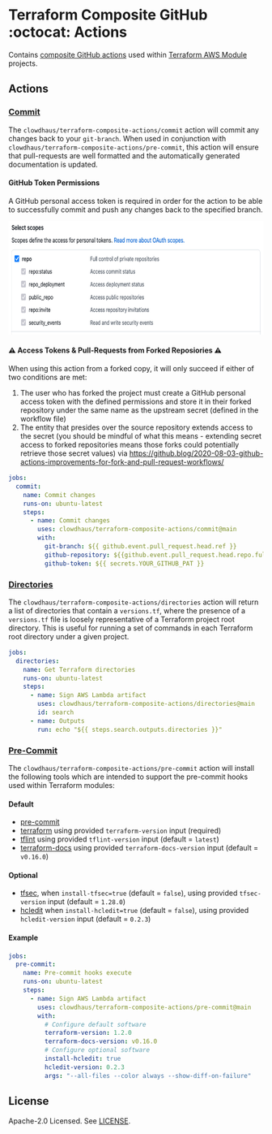 # Terraform Composite GitHub :octocat: Actions

Contains [composite GitHub actions](https://docs.github.com/en/actions/creating-actions/creating-a-composite-action) used within [Terraform AWS Module](https://github.com/terraform-aws-modules) projects.

## Actions

### [Commit](./commit)

The `clowdhaus/terraform-composite-actions/commit` action will commit any changes back to your `git-branch`. When used in conjunction with `clowdhaus/terraform-composite-actions/pre-commit`, this action will ensure that pull-requests are well formatted and the automatically generated documentation is updated.

#### GitHub Token Permissions

A GitHub personal access token is required in order for the action to be able to successfully commit and push any changes back to the specified branch.

<p align="center">
  <img src=".github/images/pat.png " alt="Directories" height="224px">
</p>

#### :warning: Access Tokens & Pull-Requests from Forked Reposiories :warning:

When using this action from a forked copy, it will only succeed if either of two conditions are met:

1. The user who has forked the project must create a GitHub personal access token with the defined permissions and store it in their forked repository under the same name as the upstream secret (defined in the workflow file)
2. The entity that presides over the source repository extends access to the secret (you should be mindful of what this means - extending secret access to forked repositories means those forks could potentially retrieve those secret values) via https://github.blog/2020-08-03-github-actions-improvements-for-fork-and-pull-request-workflows/

```yml
jobs:
  commit:
    name: Commit changes
    runs-on: ubuntu-latest
    steps:
      - name: Commit changes
        uses: clowdhaus/terraform-composite-actions/commit@main
        with:
          git-branch: ${{ github.event.pull_request.head.ref }}
          github-repository: ${{github.event.pull_request.head.repo.full_name}}
          github-token: ${{ secrets.YOUR_GITHUB_PAT }}
```

### [Directories](./directories)

The `clowdhaus/terraform-composite-actions/directories` action will return a list of directories that contain a `versions.tf`, where the presence of a `versions.tf` file is loosely representative of a Terraform project root directory. This is useful for running a set of commands in each Terraform root directory under a given project.

```yml
jobs:
  directories:
    name: Get Terraform directories
    runs-on: ubuntu-latest
    steps:
      - name: Sign AWS Lambda artifact
        uses: clowdhaus/terraform-composite-actions/directories@main
        id: search
      - name: Outputs
        run: echo "${{ steps.search.outputs.directories }}"
```

### [Pre-Commit](./pre-commit)

The `clowdhaus/terraform-composite-actions/pre-commit` action will install the following tools which are intended to support the pre-commit hooks used within Terraform modules:

#### Default

- [pre-commit](https://github.com/pre-commit/pre-commit)
- [terraform](https://github.com/hashicorp/terraform) using provided `terraform-version` input (required)
- [tflint](https://github.com/terraform-linters/tflint) using provided `tflint-version` input (default = `latest`)
- [terraform-docs](https://github.com/terraform-docs/terraform-docs) using provided `terraform-docs-version` input (default = `v0.16.0`)

#### Optional

- [tfsec](https://aquasecurity.github.io/tfsec), when `install-tfsec=true` (default = `false`), using provided `tfsec-version` input (default = `1.28.0`)
- [hcledit](https://github.com/minamijoyo/hcledit) when `install-hcledit=true` (default = `false`), using provided `hcledit-version` input (default = `0.2.3`)

#### Example

```yml
jobs:
  pre-commit:
    name: Pre-commit hooks execute
    runs-on: ubuntu-latest
    steps:
      - name: Sign AWS Lambda artifact
        uses: clowdhaus/terraform-composite-actions/pre-commit@main
        with:
          # Configure default software
          terraform-version: 1.2.0
          terraform-docs-version: v0.16.0
          # Configure optional software
          install-hcledit: true
          hcledit-version: 0.2.3
          args: "--all-files --color always --show-diff-on-failure"
```

## License

Apache-2.0 Licensed. See [LICENSE](LICENSE).
